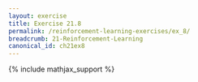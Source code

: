 ```yaml
---
layout: exercise
title: Exercise 21.8
permalink: /reinforcement-learning-exercises/ex_8/
breadcrumb: 21-Reinforcement-Learning
canonical_id: ch21ex8
---
```


{% include mathjax_support %}
